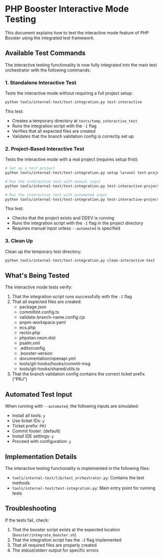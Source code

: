 # PHP Booster Interactive Mode Testing

This document explains how to test the interactive mode feature of PHP Booster using the integrated test framework.

## Available Test Commands

The interactive testing functionality is now fully integrated into the main test orchestrator with the following commands:

### 1. Standalone Interactive Test

Tests the interactive mode without requiring a full project setup:

```bash
python tools/internal-test/test-integration.py test-interactive
```

This test:
- Creates a temporary directory at `tests/temp_interactive_test`
- Runs the integration script with the `-I` flag
- Verifies that all expected files are created
- Validates that the branch validation config is correctly set up

### 2. Project-Based Interactive Test

Tests the interactive mode with a real project (requires setup first):

```bash
# Set up a test project
python tools/internal-test/test-integration.py setup laravel test-project

# Run the interactive test with manual input
python tools/internal-test/test-integration.py test-interactive-project

# Run the interactive test with automated input
python tools/internal-test/test-integration.py test-interactive-project --automated
```

This test:
- Checks that the project exists and DDEV is running
- Runs the integration script with the `-I` flag in the project directory
- Requires manual input unless `--automated` is specified

### 3. Clean Up

Clean up the temporary test directory:

```bash
python tools/internal-test/test-integration.py clean-interactive-test
```

## What's Being Tested

The interactive mode tests verify:

1. That the integration script runs successfully with the `-I` flag
2. That all expected files are created:
   - package.json
   - commitlint.config.ts
   - validate-branch-name.config.cjs
   - pnpm-workspace.yaml
   - ecs.php
   - rector.php
   - phpstan.neon.dist
   - psalm.xml
   - .editorconfig
   - .booster-version
   - documentation/openapi.yml
   - tools/git-hooks/hooks/commit-msg
   - tools/git-hooks/shared/utils.ts
3. That the branch validation config contains the correct ticket prefix ("PRJ")

## Automated Test Input

When running with `--automated`, the following inputs are simulated:

- Install all tools: `y`
- Use ticket IDs: `y`
- Ticket prefix: `PRJ`
- Commit footer: (default)
- Install IDE settings: `y`
- Proceed with configuration: `y`

## Implementation Details

The interactive testing functionality is implemented in the following files:

- `tools/internal-test/lib/test_orchestrator.py`: Contains the test methods
- `tools/internal-test/test-integration.py`: Main entry point for running tests

## Troubleshooting

If the tests fail, check:

1. That the booster script exists at the expected location (`booster/integrate_booster.sh`)
2. That the integration script has the `-I` flag implemented
3. That all required files are properly created
4. The stdout/stderr output for specific errors